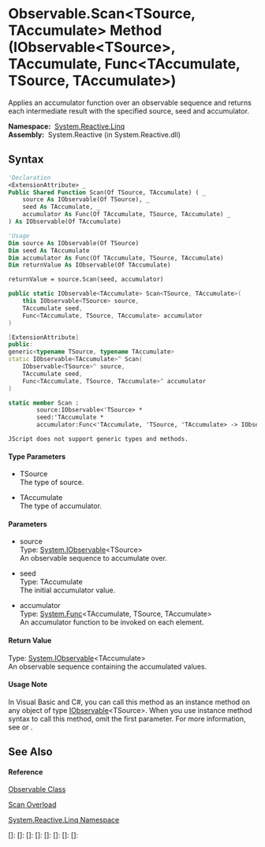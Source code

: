 # Observable.Scan\<TSource, TAccumulate\> Method (IObservable\<TSource\>, TAccumulate, Func\<TAccumulate, TSource, TAccumulate\>)

Applies an accumulator function over an observable sequence and returns each intermediate result with the specified source, seed and accumulator.

**Namespace:**  [System.Reactive.Linq](System.Reactive.Linq\System.Reactive.Linq.md)  
**Assembly:**  System.Reactive (in System.Reactive.dll)

## Syntax

```vb
'Declaration
<ExtensionAttribute> _
Public Shared Function Scan(Of TSource, TAccumulate) ( _
    source As IObservable(Of TSource), _
    seed As TAccumulate, _
    accumulator As Func(Of TAccumulate, TSource, TAccumulate) _
) As IObservable(Of TAccumulate)
```

```vb
'Usage
Dim source As IObservable(Of TSource)
Dim seed As TAccumulate
Dim accumulator As Func(Of TAccumulate, TSource, TAccumulate)
Dim returnValue As IObservable(Of TAccumulate)

returnValue = source.Scan(seed, accumulator)
```

```csharp
public static IObservable<TAccumulate> Scan<TSource, TAccumulate>(
    this IObservable<TSource> source,
    TAccumulate seed,
    Func<TAccumulate, TSource, TAccumulate> accumulator
)
```

```c++
[ExtensionAttribute]
public:
generic<typename TSource, typename TAccumulate>
static IObservable<TAccumulate>^ Scan(
    IObservable<TSource>^ source, 
    TAccumulate seed, 
    Func<TAccumulate, TSource, TAccumulate>^ accumulator
)
```

```fsharp
static member Scan : 
        source:IObservable<'TSource> * 
        seed:'TAccumulate * 
        accumulator:Func<'TAccumulate, 'TSource, 'TAccumulate> -> IObservable<'TAccumulate> 
```

```jscript
JScript does not support generic types and methods.
```

#### Type Parameters

- TSource  
  The type of source.

- TAccumulate  
  The type of accumulator.

#### Parameters

- source  
  Type: [System.IObservable](https://msdn.microsoft.com/en-us/library/Dd990377)\<TSource\>  
  An observable sequence to accumulate over.

- seed  
  Type: TAccumulate  
  The initial accumulator value.

- accumulator  
  Type: [System.Func](https://msdn.microsoft.com/en-us/library/Bb534647)\<TAccumulate, TSource, TAccumulate\>  
  An accumulator function to be invoked on each element.

#### Return Value

Type: [System.IObservable](https://msdn.microsoft.com/en-us/library/Dd990377)\<TAccumulate\>  
An observable sequence containing the accumulated values.

#### Usage Note

In Visual Basic and C\#, you can call this method as an instance method on any object of type [IObservable](https://msdn.microsoft.com/en-us/library/Dd990377)\<TSource\>. When you use instance method syntax to call this method, omit the first parameter. For more information, see [](https://msdn.microsoft.com/en-us/library/Bb384936) or [](https://msdn.microsoft.com/en-us/library/Bb383977).

## See Also

#### Reference

[Observable Class](Observable\Observable.md)

[Scan Overload](Scan\Observable.Scan.md)

[System.Reactive.Linq Namespace](System.Reactive.Linq\System.Reactive.Linq.md)

[]: 
[]: 
[]: 
[]: 
[]: 
[]: 
[]: 
[]: 
